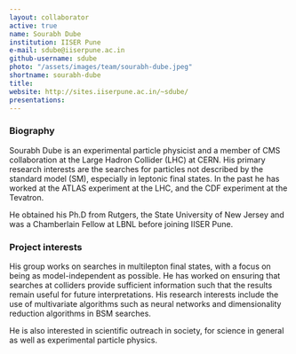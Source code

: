 ```yaml
---
layout: collaborator
active: true
name: Sourabh Dube
institution: IISER Pune
e-mail: sdube@iiserpune.ac.in
github-username: sdube
photo: "/assets/images/team/sourabh-dube.jpeg"
shortname: sourabh-dube
title: 
website: http://sites.iiserpune.ac.in/~sdube/
presentations:
---
```


### Biography

Sourabh Dube is an experimental particle physicist and a member of CMS collaboration at the Large Hadron Collider (LHC) at CERN. His primary research interests are the searches for particles not described by the standard model (SM), especially in leptonic final states. In the past he has worked at the ATLAS experiment at the LHC, and the CDF experiment at the Tevatron.

He obtained his Ph.D from Rutgers, the State University of New Jersey and was a Chamberlain Fellow at LBNL before joining IISER Pune.

### Project interests

His group works on searches in multilepton final states, with a focus on being as model-independent as possible. He has worked on ensuring that searches at colliders provide sufficient information such that the results remain useful for future interpretations.  His research interests include the use of multivariate algorithms such as neural networks and dimensionality reduction algorithms in BSM searches. 

He is also interested in scientific outreach in society, for science in general as well as experimental particle physics.



